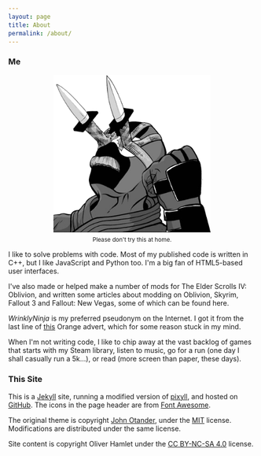 ```yaml
---
layout: page
title: About
permalink: /about/
---
```


### Me

<style>
img.portrait {
    width: 20rem;
    margin: 0 auto;
    display: block;
}
small.portrait {
    margin-top: 0.75em;
    display: block;
    text-align: center;
}
</style>

<img class="portrait" alt="my avatar" src="/images/me.png">
<small class="portrait">Please don't try this at home.</small>

I like to solve problems with code. Most of my published code is written in C++, but I like JavaScript and Python too. I'm a big fan of HTML5-based user interfaces.

I've also made or helped make a number of mods for The Elder Scrolls IV: Oblivion, and written some articles about modding on Oblivion, Skyrim, Fallout 3 and Fallout: New Vegas, some of which can be found here.

*WrinklyNinja* is my preferred pseudonym on the Internet. I got it from the last line of [this](https://www.youtube.com/watch?v=V2jDTufS5WY) Orange advert, which for some reason stuck in my mind.

When I'm not writing code, I like to chip away at the vast backlog of games that starts with my Steam library, listen to music, go for a run (one day I shall casually run a 5k...), or read (more screen than paper, these days).

### This Site

This is a [Jekyll](http://jekyllrb.com/) site, running a modified version of [pixyll](https://github.com/johnotander/pixyll), and hosted on [GitHub](https://github.com/WrinklyNinja/wrinklyninja.github.io). The icons in the page header are from [Font Awesome](http://fontawesome.io/).

The original theme is copyright [John Otander](http://johnotander.com), under the [MIT](http://opensource.org/licenses/MIT) license. Modifications are distributed under the same license.

Site content is copyright Oliver Hamlet under the [CC BY-NC-SA 4.0](https://creativecommons.org/licenses/by-nc-sa/4.0/) license.
